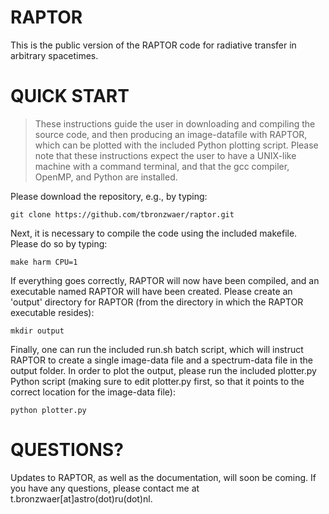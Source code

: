 # RAPTOR

This is the public version of the RAPTOR code for radiative transfer in arbitrary spacetimes. 

# QUICK START

> These instructions guide the user in downloading and compiling the source code, and then producing an image-datafile with RAPTOR, which can be plotted with the included Python plotting script.
Please note that these instructions expect the user to have a UNIX-like machine with a command terminal, and that the gcc compiler, OpenMP, and Python are installed.

Please download the repository, e.g., by typing:
```
git clone https://github.com/tbronzwaer/raptor.git
```
Next, it is necessary to compile the code using the included makefile. Please do so by typing:
```
make harm CPU=1
```
If everything goes correctly, RAPTOR will now have been compiled, and an executable named RAPTOR will have been created. Please create an 'output' directory for RAPTOR (from the directory in which the RAPTOR executable resides):
```
mkdir output
```
Finally, one can run the included run.sh batch script, which will instruct RAPTOR to create a single image-data file and a spectrum-data file in the output folder. In order to plot the output, please run the included plotter.py Python script (making sure to edit plotter.py first, so that it points to the correct location for the image-data file):
```
python plotter.py
```

# QUESTIONS?

Updates to RAPTOR, as well as the documentation, will soon be coming. If you have any questions, please contact me at t.bronzwaer[at]astro(dot)ru(dot)nl.
